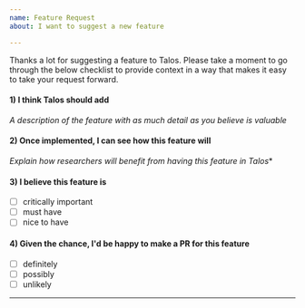 ```yaml
---
name: Feature Request
about: I want to suggest a new feature

---
```


Thanks a lot for suggesting a feature to Talos. Please take a moment to go through the below checklist to provide context in a way that makes it easy to take your request forward.

#### 1) I think Talos should add

*A description of the feature with as much detail as you believe is valuable*

#### 2) Once implemented, I can see how this feature will

*Explain how researchers will benefit from having this feature in Talos**

#### 3) I believe this feature is

- [ ] critically important
- [ ] must have
- [ ] nice to have

#### 4) Given the chance, I'd be happy to make a PR for this feature

- [ ] definitely
- [ ] possibly
- [ ] unlikely

---
